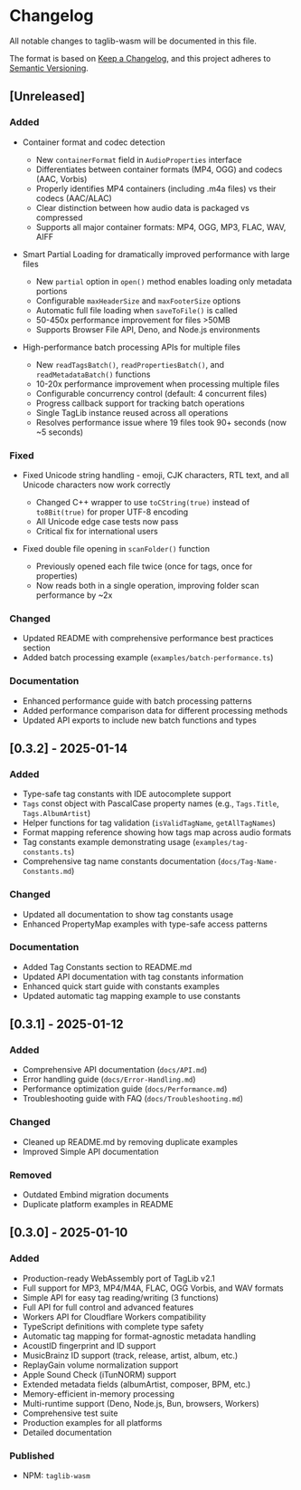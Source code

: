 # Changelog

All notable changes to taglib-wasm will be documented in this file.

The format is based on [Keep a Changelog](https://keepachangelog.com/en/1.0.0/),
and this project adheres to
[Semantic Versioning](https://semver.org/spec/v2.0.0.html).

## [Unreleased]

### Added

- Container format and codec detection
  - New `containerFormat` field in `AudioProperties` interface
  - Differentiates between container formats (MP4, OGG) and codecs (AAC, Vorbis)
  - Properly identifies MP4 containers (including .m4a files) vs their codecs (AAC/ALAC)
  - Clear distinction between how audio data is packaged vs compressed
  - Supports all major container formats: MP4, OGG, MP3, FLAC, WAV, AIFF

- Smart Partial Loading for dramatically improved performance with large files
  - New `partial` option in `open()` method enables loading only metadata
    portions
  - Configurable `maxHeaderSize` and `maxFooterSize` options
  - Automatic full file loading when `saveToFile()` is called
  - 50-450x performance improvement for files >50MB
  - Supports Browser File API, Deno, and Node.js environments

- High-performance batch processing APIs for multiple files
  - New `readTagsBatch()`, `readPropertiesBatch()`, and `readMetadataBatch()` functions
  - 10-20x performance improvement when processing multiple files
  - Configurable concurrency control (default: 4 concurrent files)
  - Progress callback support for tracking batch operations
  - Single TagLib instance reused across all operations
  - Resolves performance issue where 19 files took 90+ seconds (now ~5 seconds)

### Fixed

- Fixed Unicode string handling - emoji, CJK characters, RTL text, and all
  Unicode characters now work correctly
  - Changed C++ wrapper to use `toCString(true)` instead of `to8Bit(true)` for
    proper UTF-8 encoding
  - All Unicode edge case tests now pass
  - Critical fix for international users

- Fixed double file opening in `scanFolder()` function
  - Previously opened each file twice (once for tags, once for properties)
  - Now reads both in a single operation, improving folder scan performance by ~2x

### Changed

- Updated README with comprehensive performance best practices section
- Added batch processing example (`examples/batch-performance.ts`)

### Documentation

- Enhanced performance guide with batch processing patterns
- Added performance comparison data for different processing methods
- Updated API exports to include new batch functions and types

## [0.3.2] - 2025-01-14

### Added

- Type-safe tag constants with IDE autocomplete support
- `Tags` const object with PascalCase property names (e.g., `Tags.Title`,
  `Tags.AlbumArtist`)
- Helper functions for tag validation (`isValidTagName`, `getAllTagNames`)
- Format mapping reference showing how tags map across audio formats
- Tag constants example demonstrating usage (`examples/tag-constants.ts`)
- Comprehensive tag name constants documentation (`docs/Tag-Name-Constants.md`)

### Changed

- Updated all documentation to show tag constants usage
- Enhanced PropertyMap examples with type-safe access patterns

### Documentation

- Added Tag Constants section to README.md
- Updated API documentation with tag constants information
- Enhanced quick start guide with constants examples
- Updated automatic tag mapping example to use constants

## [0.3.1] - 2025-01-12

### Added

- Comprehensive API documentation (`docs/API.md`)
- Error handling guide (`docs/Error-Handling.md`)
- Performance optimization guide (`docs/Performance.md`)
- Troubleshooting guide with FAQ (`docs/Troubleshooting.md`)

### Changed

- Cleaned up README.md by removing duplicate examples
- Improved Simple API documentation

### Removed

- Outdated Embind migration documents
- Duplicate platform examples in README

## [0.3.0] - 2025-01-10

### Added

- Production-ready WebAssembly port of TagLib v2.1
- Full support for MP3, MP4/M4A, FLAC, OGG Vorbis, and WAV formats
- Simple API for easy tag reading/writing (3 functions)
- Full API for full control and advanced features
- Workers API for Cloudflare Workers compatibility
- TypeScript definitions with complete type safety
- Automatic tag mapping for format-agnostic metadata handling
- AcoustID fingerprint and ID support
- MusicBrainz ID support (track, release, artist, album, etc.)
- ReplayGain volume normalization support
- Apple Sound Check (iTunNORM) support
- Extended metadata fields (albumArtist, composer, BPM, etc.)
- Memory-efficient in-memory processing
- Multi-runtime support (Deno, Node.js, Bun, browsers, Workers)
- Comprehensive test suite
- Production examples for all platforms
- Detailed documentation

### Published

- NPM: `taglib-wasm`
